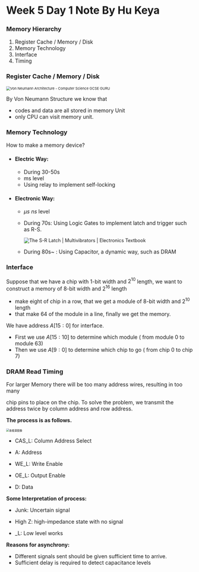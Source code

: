 # Week 5 Day 1 Note By Hu Keya

### Memory Hierarchy

1. Register Cache / Memory / Disk
2. Memory Technology
3. Interface 
4. Timing

### Register Cache / Memory / Disk

<img src="http://computerscience.gcse.guru/wp-content/uploads/2016/04/Von-Neumann-Architecture-Diagram.jpg" alt="Von Neumann Architecture - Computer Science GCSE GURU" style="zoom:67%;" />

By Von Neumann Structure we know that 

- codes and data are all stored in memory Unit 
- only CPU can visit memory unit.

### Memory Technology

How to make a memory device?

- #### Electric Way:

  - During 30-50s
  - ms level
  - Using relay to implement self-locking

- #### Electronic Way:

  - $\mu s$ $ns$ level

  - During 70s: Using Logic Gates to implement latch and trigger such as R-S. 

    <img src="https://sub.allaboutcircuits.com/images/04173.png" alt="The S-R Latch | Multivibrators | Electronics Textbook" style="zoom:90%;" />

  - During 80s~ : Using Capacitor, a dynamic way, such as DRAM

### Interface

Suppose that we have a chip with 1-bit width and $2^{10}$ length, we want to construct a memory of 8-bit width and $2^{16}$ length

- make eight of chip in a row, that we get a module of 8-bit width and  $2^{10}$ length
- that make 64 of the module in a line, finally we get the memory.

We have address $A [ 15: 0 ]$ for interface. 

- First we use $A [15:10]$ to determine which module ( from module 0 to module 63)
- Then we use $A[9:0]$ to determine which chip to go ( from chip 0 to chip 7)

### DRAM Read Timing

For larger Memory there will be too many address wires, resulting in too many 

chip pins to place on the chip. To solve the problem, we transmit the address twice by column address and row address.

**The process  is as follows.**

<img src="https://ts1.cn.mm.bing.net/th/id/R-C.de1e0979fc4f039f22a5579f887dd04f?rik=p8S6kEQXrG%2f1rA&riu=http%3a%2f%2fimage.slideserve.com%2f210382%2fdram-read-timing-l.jpg&ehk=Hxe3LqNsi2lsgzbMjyolNSetXOwa%2bI67RR0%2f5dz4zzg%3d&risl=&pid=ImgRaw&r=0" alt="查看源图像" style="zoom:50%;" />

- CAS_L: Column Address Select

- A: Address

- WE_L: Write Enable

- OE_L: Output Enable

- D: Data

**Some Interpretation of process:**

- Junk: Uncertain signal

- High Z: high-impedance state with no signal

- _L: Low level works

**Reasons for asynchrony:**  

- Different signals sent should be given sufficient time to arrive.
- Sufficient delay is required to detect capacitance levels





